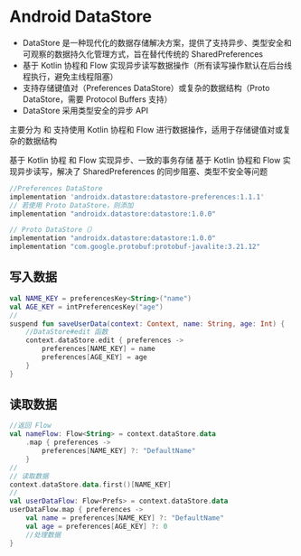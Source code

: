 # Android DataStore
- DataStore 是一种现代化的数据存储解决方案，提供了支持异步、类型安全和可观察的数据持久化管理方式，旨在替代传统的 SharedPreferences
- 基于 Kotlin 协程和 Flow 实现异步读写数据操作（所有读写操作默认在后台线程执行，避免主线程阻塞）
- 支持存储键值对（Preferences DataStore）或复杂的数据结构（Proto DataStore，需要 Protocol Buffers 支持）
- DataStore 采用类型安全的异步 API

主要分为  和 
支持使用 Kotlin 协程和 Flow 进行数据操作，适用于存储键值对或复杂的数据结构

基于 Kotlin 协程 和 Flow 实现异步、一致的事务存储
基于 Kotlin 协程和 Flow 实现异步读写，解决了 SharedPreferences 的同步阻塞、类型不安全等问题


```groovy
//Preferences DataStore
implementation 'androidx.datastore:datastore-preferences:1.1.1'
// 若使用 Proto DataStore，则添加
implementation "androidx.datastore:datastore:1.0.0"

// Proto DataStore（）
implementation "androidx.datastore:datastore:1.0.0"
implementation "com.google.protobuf:protobuf-javalite:3.21.12"

```

## 写入数据
```kotlin
val NAME_KEY = preferencesKey<String>("name")
val AGE_KEY = intPreferencesKey("age")
//
suspend fun saveUserData(context: Context, name: String, age: Int) {
    //DataStore#edit 函数
    context.dataStore.edit { preferences ->
        preferences[NAME_KEY] = name
        preferences[AGE_KEY] = age
    }
}
```

## 读取数据
```kotlin
//返回 Flow
val nameFlow: Flow<String> = context.dataStore.data
    .map { preferences ->
        preferences[NAME_KEY] ?: "DefaultName"
    }
//
// 读取数据  
context.dataStore.data.first()[NAME_KEY]   
//
val userDataFlow: Flow<Prefs> = context.dataStore.data
userDataFlow.map { preferences ->
    val name = preferences[NAME_KEY] ?: "DefaultName"
    val age = preferences[AGE_KEY] ?: 0
    //处理数据
}

```